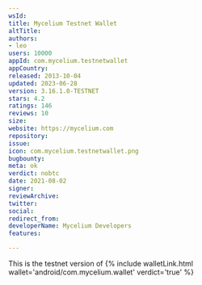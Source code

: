 ```yaml
---
wsId: 
title: Mycelium Testnet Wallet
altTitle: 
authors:
- leo
users: 10000
appId: com.mycelium.testnetwallet
appCountry: 
released: 2013-10-04
updated: 2023-06-28
version: 3.16.1.0-TESTNET
stars: 4.2
ratings: 146
reviews: 10
size: 
website: https://mycelium.com
repository: 
issue: 
icon: com.mycelium.testnetwallet.png
bugbounty: 
meta: ok
verdict: nobtc
date: 2021-08-02
signer: 
reviewArchive: 
twitter: 
social: 
redirect_from: 
developerName: Mycelium Developers
features: 

---
```


This is the testnet version of {% include walletLink.html wallet='android/com.mycelium.wallet' verdict='true' %}